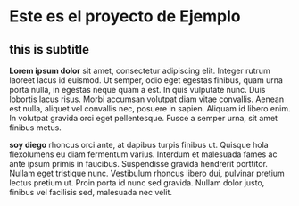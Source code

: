 # Este es el proyecto de Ejemplo

## this is subtitle

**Lorem ipsum dolor** sit amet, consectetur adipiscing elit. Integer rutrum laoreet lacus id euismod. Ut semper, odio eget egestas finibus, quam urna porta nulla, in egestas neque quam a est. In quis vulputate nunc. Duis lobortis lacus risus. Morbi accumsan volutpat diam vitae convallis. Aenean est nulla, aliquet vel convallis nec, posuere in sapien. Aliquam id libero enim. In volutpat gravida orci eget pellentesque. Fusce a semper urna, sit amet finibus metus.

**soy diego** rhoncus orci ante, at dapibus turpis finibus ut. Quisque hola flexolumens eu diam fermentum varius. Interdum et malesuada fames ac ante ipsum primis in faucibus. Suspendisse gravida hendrerit porttitor. Nullam eget tristique nunc. Vestibulum rhoncus libero dui, pulvinar pretium lectus pretium ut. Proin porta id nunc sed gravida. Nullam dolor justo, finibus vel facilisis sed, malesuada nec velit.